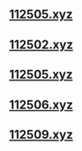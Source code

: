 ## [112505.xyz](https://www.spaceship.com/domain-search/?query=112505.xyz&beast=false&tab=domains)
## [112502.xyz](https://www.spaceship.com/domain-search/?query=112502.xyz&beast=false&tab=domains)
## [112505.xyz](https://www.spaceship.com/domain-search/?query=112505.xyz&beast=false&tab=domains)
## [112506.xyz](https://www.spaceship.com/domain-search/?query=112506.xyz&beast=false&tab=domains)
## [112509.xyz](https://www.spaceship.com/domain-search/?query=112509.xyz&beast=false&tab=domains)
